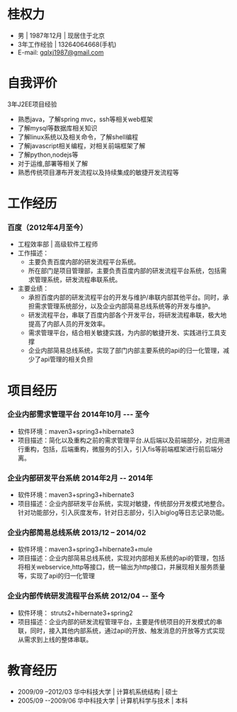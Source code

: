 # 桂权力
- 男 | 1987年12月 | 现居住于北京
- 3年工作经验 | 13264064668(手机)
- E-mail: gqlxj1987@gmail.com

# 自我评价
3年J2EE项目经验

- 熟悉java，了解spring mvc，ssh等相关web框架
- 了解mysql等数据库相关知识
- 了解linux系统以及相关命令，了解shell编程
- 了解javascript相关编程，对相关前端框架了解
- 了解python,nodejs等
- 对于运维,部署等相关了解
- 熟悉传统项目瀑布开发流程以及持续集成的敏捷开发流程等

# 工作经历

### 百度（2012年4月至今）
- 工程效率部 | 高级软件工程师
- 工作描述：
    - 主要负责百度内部的研发流程平台系统。     
    - 所在部门是项目管理部，主要负责百度内部的研发流程平台系统，包括需求管理系统，研发流程串联系统。
- 主要业绩：
    - 承担百度内部的研发流程平台的开发与维护/串联内部其他平台。同时，承担需求管理系统部分，以及企业内部简易总线系统等的开发与维护。
    - 研发流程平台，串联了百度内部各个开发平台，将研发流程串联，极大地提高了内部人员的开发效率。
    - 需求管理平台，结合相关敏捷实践，为内部的敏捷开发、实践进行工具支撑
    - 企业内部简易总线系统，实现了部门内部主要系统的api的归一化管理，减少了api管理的相关负担


# 项目经历

### 企业内部需求管理平台 2014年10月 --- 至今
- 软件环境：maven3+spring3+hibernate3
- 项目描述：简化以及重构之前的需求管理平台.从后端以及前端部分，对应用进行重构，包括，后端重构，微服务的引入，引入fis等前端框架进行前后端分离。

### 企业内部研发平台系统 2014年2月 -- 2014年
- 软件环境：maven3+spring3+hibernate3
- 项目描述：企业内部研发平台系统，实现对敏捷，传统部分开发模式地整合。针对功能部分，引入灰度发布，针对日志部分，引入biglog等日志记录功能。

### 企业内部简易总线系统 2013/12 – 2014/02
- 软件环境：maven3+spring3+hibernate3+mule
- 项目描述：企业内部简易总线系统，实现对内部相关系统的api的管理，包括将相关webservice,http等接口，统一输出为http接口，并展现相关服务质量等，实现了api的归一化管理

### 企业内部传统研发流程平台系统  2012/04 -- 至今  
- 软件环境： struts2+hibernate3+spring2
- 项目描述：企业内部的研发流程管理平台，主要是传统项目的开发模式的串联，同时，接入其他内部系统，通过api的开放、触发消息的开放等方式实现从需求到上线的整体串联。


# 教育经历
- 2009/09 –2012/03  华中科技大学 | 计算机系统结构 | 硕士
- 2005/09 --2009/06  华中科技大学 | 计算机科学与技术 | 本科
